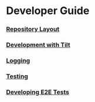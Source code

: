 # Developer Guide

### [Repository Layout](./repository-layout.md)
### [Development with Tilt](./tilt-setup.md)
### [Logging](./logging.md)
### [Testing](./testing.md)
### [Developing E2E Tests](./e2e.md)